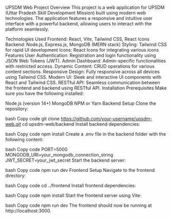 
UPSDM Web Project
Overview
This project is a web application for UPSDM (Uttar Pradesh Skill Development Mission) built using modern web technologies. The application features a responsive and intuitive user interface with a powerful backend, allowing users to interact with the platform seamlessly.

Technologies Used
Frontend: React, Vite, Tailwind CSS, React Icons
Backend: Node.js, Express.js, MongoDB (MERN stack)
Styling: Tailwind CSS for rapid UI development
Icons: React Icons for integrating various icons
Features
User Authentication: Registration and login functionality using JSON Web Tokens (JWT).
Admin Dashboard: Admin-specific functionalities with restricted access.
Dynamic Content: CRUD operations for various content sections.
Responsive Design: Fully responsive across all devices using Tailwind CSS.
Modern UI: Sleek and interactive UI components with React and Tailwind CSS.
RESTful API: Seamless communication between the frontend and backend using RESTful API.
Installation
Prerequisites
Make sure you have the following installed:

Node.js (version 14+)
MongoDB
NPM or Yarn
Backend Setup
Clone the repository:

bash
Copy code
git clone https://github.com/your-username/upsdm-web.git
cd upsdm-web/backend
Install backend dependencies:

bash
Copy code
npm install
Create a .env file in the backend folder with the following content:

bash
Copy code
PORT=5000
MONGODB_URI=your_mongodb_connection_string
JWT_SECRET=your_jwt_secret
Start the backend server:

bash
Copy code
npm run dev
Frontend Setup
Navigate to the frontend directory:

bash
Copy code
cd ../frontend
Install frontend dependencies:

bash
Copy code
npm install
Start the frontend server using Vite:

bash
Copy code
npm run dev
The frontend should now be running at http://localhost:3000.
